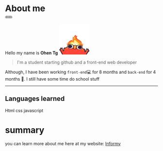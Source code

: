 # About me <p style="font-size: 7px;">(🤔🤔🤔🤔)</p>
Hello my name is **Ohen Tg**
<img height="100" width="100" src="images/elmoFire.gif" alt="new" />
<br>
> I'm a student starting github and a front-end web developer

Although,  I have been working `front-end`💻 for 8 months and `back-end` for 4 months 📅.
I still have some time do school stuff
<br>

---

## Languages learned
Html css javascript


# summary 
you can learn more about me here at my website:
[Informy](https://rubyjoby.github.io/About_Me_Page/)
